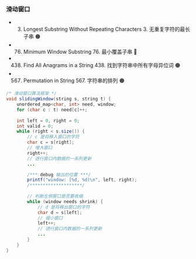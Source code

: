 ### 滑动窗口
- 3. Longest Substring Without Repeating Characters	3. 无重复字符的最长子串	🟠
- 76. Minimum Window Substring	76. 最小覆盖子串	🔴
- 438. Find All Anagrams in a String	438. 找到字符串中所有字母异位词	🟠
- 567. Permutation in String	567. 字符串的排列	🟠


```java
/* 滑动窗口算法框架 */
void slidingWindow(string s, string t) {
    unordered_map<char, int> need, window;
    for (char c : t) need[c]++;
    
    int left = 0, right = 0;
    int valid = 0; 
    while (right < s.size()) {
        // c 是将移入窗口的字符
        char c = s[right];
        // 增大窗口
        right++;
        // 进行窗口内数据的一系列更新
        ...

        /*** debug 输出的位置 ***/
        printf("window: [%d, %d)\n", left, right);
        /********************/
        
        // 判断左侧窗口是否要收缩
        while (window needs shrink) {
            // d 是将移出窗口的字符
            char d = s[left];
            // 缩小窗口
            left++;
            // 进行窗口内数据的一系列更新
            ...
        }
    }
}
```